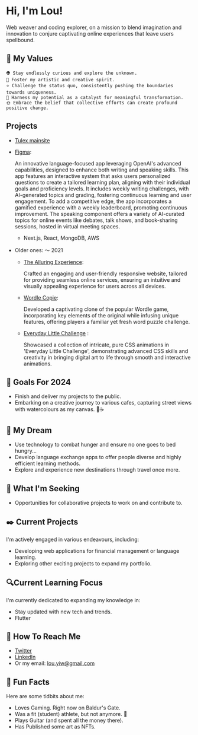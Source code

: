 # Hi, I'm Lou!

Web weaver and coding explorer, on a mission to blend imagination and innovation to conjure captivating online experiences that leave users spellbound.

## 🗽 My Values

    👽 Stay endlessly curious and explore the unknown.
    👻 Foster my artistic and creative spirit.
    ⭐ Challenge the status quo, consistently pushing the boundaries towards uniqueness.
    🐾 Harness my potential as a catalyst for meaningful transformation.
    🌞 Embrace the belief that collective efforts can create profound positive change.

## Projects

- [Tulex mainsite](https://tulex.thislou.com)
- [Figma](https://www.figma.com/file/U3M9nct2iqq4caoXy02SHM/App?type=design&node-id=45-672&mode=design&t=YEEunJkwCJBzofzM-0):

  An innovative language-focused app leveraging OpenAI's advanced capabilities, designed to enhance both writing and speaking skills. This app features an interactive system that asks users personalized questions to create a tailored learning plan, aligning with their individual goals and proficiency levels. It includes weekly writing challenges, with AI-generated topics and grading, fostering continuous learning and user engagement. To add a competitive edge, the app incorporates a gamified experience with a weekly leaderboard, promoting continuous improvement. The speaking component offers a variety of AI-curated topics for online events like debates, talk shows, and book-sharing sessions, hosted in virtual meeting spaces.

  - Next.js, React, MongoDB, AWS 

- Older ones: ～ 2021

  - [The Alluring Experience](https://louuu03.github.io/TheAlluringExperience/):

    Crafted an engaging and user-friendly responsive website, tailored for providing seamless online services, ensuring an intuitive and visually appealing experience for users across all devices.

  - [Wordle Copie](https://wordlecopie.netlify.app/):

    Developed a captivating clone of the popular Wordle game, incorporating key elements of the original while infusing unique features, offering players a familiar yet fresh word puzzle challenge.

  - [Everyday Little Challenge](https://louuu03.github.io/EverydayLilChallenge/index.html) :

    Showcased a collection of intricate, pure CSS animations in 'Everyday Little Challenge', demonstrating advanced CSS skills and creativity in bringing digital art to life through smooth and interactive animations.

## 🌈 Goals For 2024

- Finish and deliver my projects to the public.
- Embarking on a creative journey to various cafes, capturing street views with watercolours as my canvas. 🎨☕

## 👅 My Dream

- Use technology to combat hunger and ensure no one goes to bed hungry...
- Develop language exchange apps to offer people diverse and highly efficient learning methods.
- Explore and experience new destinations through travel once more.

## 🔮 What I'm Seeking

- Opportunities for collaborative projects to work on and contribute to.

## ✒️ Current Projects

I'm actively engaged in various endeavours, including:

- Developing web applications for financial management or language learning.
- Exploring other exciting projects to expand my portfolio.

## 🔍Current Learning Focus

I'm currently dedicated to expanding my knowledge in:

- Stay updated with new tech and trends.
- Flutter

## 📧 How To Reach Me

- [Twitter](https://twitter.com/Lou_yiw)
- [LinkedIn](https://www.linkedin.com/in/louc/)
- Or my email: <lou.yiw@gmail.com>

## 🌝 Fun Facts

Here are some tidbits about me:

- Loves Gaming. Right now on Baldur's Gate.
- Was a fit (student) athlete, but not anymore. 🫥
- Plays Guitar (and spent all the money there).
- Has Published some art as NFTs.
